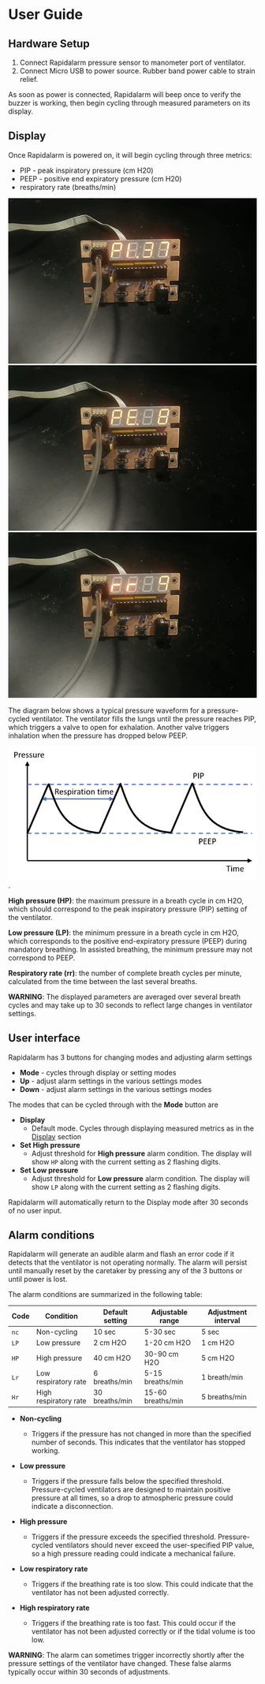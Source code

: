# User Guide

## Hardware Setup

1. Connect Rapidalarm pressure sensor to manometer port of ventilator.
2. Connect Micro USB to power source.  Rubber band power cable to strain relief.

As soon as power is connected, Rapidalarm will beep once to verify the buzzer is working, then begin cycling through measured parameters on its display.

## Display

Once Rapidalarm is powered on, it will begin cycling through three metrics:

- PIP - peak inspiratory pressure (cm H20)
- PEEP - positive end expiratory pressure (cm H20)
- respiratory rate (breaths/min)

![PIP](pictures/pi.jpg)
![PEEP](pictures/pe.jpg)
![RR](pictures/rr.jpg)

The diagram below shows a typical pressure waveform for a pressure-cycled ventilator. The ventilator fills the lungs until the pressure reaches PIP, which triggers a valve to open for exhalation. Another valve triggers inhalation when the pressure has dropped below PEEP.

![Pressure cycle figure](pictures/pressure_diagram.png).

**High pressure (HP)**: the maximum pressure in a breath cycle in cm H2O, which should correspond to the peak inspiratory pressure (PIP) setting of the ventilator.

**Low pressure (LP)**: the minimum pressure in a breath cycle in cm H2O, which corresponds to the positive end-expiratory pressure (PEEP) during mandatory breathing. In assisted breathing, the minimum pressure may not correspond to PEEP.

**Respiratory rate (rr)**: the number of complete breath cycles per minute, calculated from the time between the last several breaths.

**WARNING**: The displayed parameters are averaged over several breath cycles and may take up to 30 seconds to reflect large changes in ventilator settings.

## User interface

Rapidalarm has 3 buttons for changing modes and adjusting alarm settings

- **Mode** - cycles through display or setting modes
- **Up** - adjust alarm settings in the various settings modes
- **Down** - adjust alarm settings in the various settings modes

The modes that can be cycled through with the **Mode** button are

- **Display**
  - Default mode.  Cycles through displaying measured metrics as in the [Display](#!userguide.md/#Display) section
- **Set High pressure** 
    - Adjust threshold for **High pressure** alarm condition. The display will show `HP` along with the current setting as 2 flashing digits.
- **Set Low pressure** 
   - Adjust threshold for **Low pressure** alarm condition.  The display will show `LP` along with the current setting as 2 flashing digits.

Rapidalarm will automatically return to the Display mode after 30 seconds of no user input.

## Alarm conditions

Rapidalarm will generate an audible alarm and flash an error code if it detects that the ventilator is not operating normally. 
The alarm will persist until manually reset by the caretaker by pressing any of the 3 buttons or until power is lost.

The alarm conditions are summarized in the following table:

Code | Condition |	Default setting |	Adjustable range | Adjustment interval
---- | --------- | --------------- | --------------- | ----------------
`nc` | Non-cycling | 10 sec | 5-30 sec | 5 sec
`LP` | Low pressure | 2 cm H2O | 1-20 cm H2O | 1 cm H2O
`HP` | High pressure | 40 cm H2O | 30-90 cm H2O | 5 cm H2O
`Lr` | Low respiratory rate | 6 breaths/min | 5-15 breaths/min | 1 breath/min
`Hr` | High respiratory rate | 30 breaths/min | 15-60 breaths/min | 5 breaths/min

- **Non-cycling**
  - Triggers if the pressure has not changed in more than the specified number of seconds. This indicates that the ventilator has stopped working.

- **Low pressure**
  - Triggers if the pressure falls below the specified threshold. Pressure-cycled ventilators are designed to maintain positive pressure at all times, so a drop to atmospheric pressure could indicate a disconnection.

- **High pressure**
  - Triggers if the pressure exceeds the specified threshold. Pressure-cycled ventilators should never exceed the user-specified PIP value, so a high pressure reading could indicate a mechanical failure.

- **Low respiratory rate**
  - Triggers if the breathing rate is too slow. This could indicate that the ventilator has not been adjusted correctly.

- **High respiratory rate**
  - Triggers if the breathing rate is too fast. This could occur if the ventilator has not been adjusted correctly or if the tidal volume is too low.

**WARNING**: The alarm can sometimes trigger incorrectly shortly after the pressure settings of the ventilator have changed. These false alarms typically occur within 30 seconds of adjustments.
